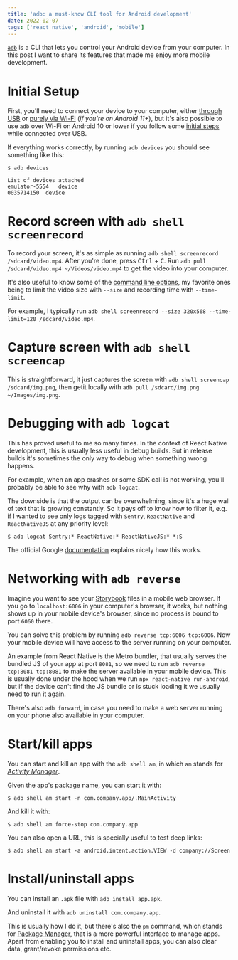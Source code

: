 ```yaml
---
title: 'adb: a must-know CLI tool for Android development'
date: 2022-02-07
tags: ['react native', 'android', 'mobile']
---
```


[`adb`](https://developer.android.com/studio/command-line/adb) is a CLI that
lets you control your Android device from your computer. In this post I want to
share its features that made me enjoy more mobile development.

<!-- more -->

# Initial Setup

First, you'll need to connect your device to your computer, either [through
USB](https://developer.android.com/studio/command-line/adb#Enabling) or [purely
via
Wi-Fi](https://developer.android.com/studio/command-line/adb#connect-to-a-device-over-wi-fi-android-11+)
(*if you're on Android 11+*), but it's also possible to use `adb` over Wi-Fi on
Android 10 or lower if you follow some [initial
steps](https://developer.android.com/studio/command-line/adb#wireless) while
connected over USB.

If everything works correctly, by running `adb devices` you should see
something like this:

```shell-session
$ adb devices

List of devices attached
emulator-5554	device
0035714150	device
```

# Record screen with `adb shell screenrecord`

To record your screen, it's as simple as running `adb shell screenrecord
/sdcard/video.mp4`. After you're done, press <kbd>Ctrl</kbd> + <kbd>C</kbd>.
Run `adb pull /sdcard/video.mp4 ~/Videos/video.mp4` to get the video into your
computer.

It's also useful to know some of the [command line
options](https://developer.android.com/studio/command-line/adb#screenrecord),
my favorite ones being to limit the video size with `--size` and recording time
with `--time-limit`.

For example, I typically run `adb shell screenrecord --size 320x568
--time-limit=120 /sdcard/video.mp4`.

# Capture screen with `adb shell screencap`

This is straightforward, it just captures the screen with `adb shell screencap
/sdcard/img.png`, then getit locally with `adb pull /sdcard/img.png
~/Images/img.png`.

# Debugging with `adb logcat`

This has proved useful to me so many times. In the context of React Native
development, this is usually less useful in debug builds. But in release builds
it's sometimes the only way to debug when something wrong happens.

For example, when an app crashes or some SDK call is not working, you'll
probably be able to see why with `adb logcat`.

The downside is that the output can be overwhelming, since it's a huge wall of
text that is growing constantly. So it pays off to know how to filter it, e.g.
if I wanted to see only logs tagged with `Sentry`, `ReactNative` and
`ReactNativeJS` at any priority level:

```shell-session
$ adb logcat Sentry:* ReactNative:* ReactNativeJS:* *:S
```

The official Google
[documentation](https://developer.android.com/studio/command-line/logcat#filteringOutput)
explains nicely how this works.

# Networking with `adb reverse`

Imagine you want to see your [Storybook](https://storybook.js.org/) files in a
mobile web browser. If you go to `localhost:6006` in your computer's browser,
it works, but nothing shows up in your mobile device's browser, since no
process is bound to port `6060` there.

You can solve this problem by running `adb reverse tcp:6006 tcp:6006`. Now your
mobile device will have access to the server running on your computer.

An example from React Native is the Metro bundler, that usually serves the
bundled JS of your app at port `8081`, so we need to run `adb reverse tcp:8081
tcp:8081` to make the server available in your mobile device. This is usually
done under the hood when we run `npx react-native run-android`, but if the
device can't find the JS bundle or is stuck loading it we usually need to run
it again.

There's also `adb forward`, in case you need to make a web server running on
your phone also available in your computer.

# Start/kill apps

You can start and kill an app with the `adb shell am`, in which `am` stands for
[*Activity Manager*](https://developer.android.com/studio/command-line/adb#am).

Given the app's package name, you can start it with:

```shell-session
$ adb shell am start -n com.company.app/.MainActivity
```

And kill it with:

```shell-session
$ adb shell am force-stop com.company.app
```

You can also open a URL, this is specially useful to test deep links:

```shell-session
$ adb shell am start -a android.intent.action.VIEW -d company://Screen
```

# Install/uninstall apps

You can install an `.apk` file with `adb install app.apk`.

And uninstall it with `adb uninstall com.company.app`.

This is usually how I do it, but there's also the `pm` command, which stands
for [Package
Manager](https://developer.android.com/studio/command-line/adb#pm), that is a
more powerful interface to manage apps. Apart from enabling you to install and
uninstall apps, you can also clear data, grant/revoke permissions etc.
